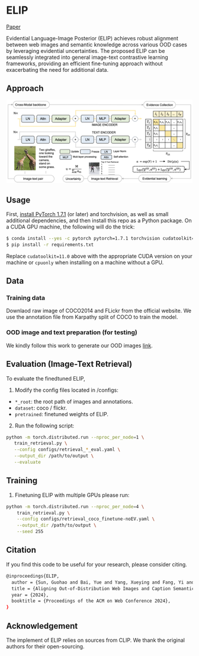 
# ELIP

[Paper]()

Evidential Language-Image Posterior (ELIP) achieves robust alignment between web images and semantic knowledge across various OOD cases by leveraging evidential uncertainties. The proposed ELIP can be seamlessly integrated into general image-text contrastive learning frameworks, providing an efficient fine-tuning approach without exacerbating the need for additional data. 
 

## Approach

![ELIP](ELIP.png)



## Usage

First, [install PyTorch 1.7.1](https://pytorch.org/get-started/locally/) (or later) and torchvision, as well as small additional dependencies, and then install this repo as a Python package. On a CUDA GPU machine, the following will do the trick:

```bash
$ conda install --yes -c pytorch pytorch=1.7.1 torchvision cudatoolkit=11.0
$ pip install -r requirements.txt
```

Replace `cudatoolkit=11.0` above with the appropriate CUDA version on your machine or `cpuonly` when installing on a machine without a GPU.


## Data

### Training data

Downlaod raw image of COCO2014 and FLickr from the official website.
We use the annotation file from Karpathy split of COCO to train the model.

### OOD image and text preparation (for testing)

We kindly follow this work to generate our OOD images [link](https://github.com/Jason-Qiu/MM_Robustness).

## Evaluation (Image-Text Retrieval)

To evaluate the finedtuned ELIP, 

1. Modify the config files located in /configs:
- `*_root`: the root path of images and annotations.
- `dataset`: coco / flickr.
- `pretrained`: finetuned weights of ELIP.

2. Run the following script:

 ```bash
python -m torch.distributed.run --nproc_per_node=1 \
    train_retrieval.py \
    --config configs/retrieval_*_eval.yaml \
    --output_dir /path/to/output \
    --evaluate
```

## Training

1. Finetuning ELIP with multiple GPUs please run:

```bash
python -m torch.distributed.run --nproc_per_node=4 \
    train_retrieval.py \
    --config configs/retrieval_coco_finetune-noEV.yaml \
    --output_dir /path/to/output \
    --seed 255
```


## Citation
If you find this code to be useful for your research, please consider citing.
```bash
@inproceedings{ELIP,
  author = {Sun, Guohao and Bai, Yue and Yang, Xueying and Fang, Yi and Fu, Yun and Tao, Zhiqiang},
  title = {Aligning Out-of-Distribution Web Images and Caption Semantics via Evidential Learning},
  year = {2024},
  booktitle = {Proceedings of the ACM on Web Conference 2024},
}
```

## Acknowledgement

The implement of ELIP relies on sources from CLIP. We thank the original authors for their open-sourcing.

